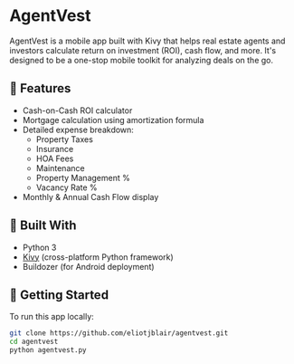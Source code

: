 # AgentVest

AgentVest is a mobile app built with Kivy that helps real estate agents and investors calculate return on investment (ROI), cash flow, and more. It's designed to be a one-stop mobile toolkit for analyzing deals on the go.

## 🔢 Features

- Cash-on-Cash ROI calculator
- Mortgage calculation using amortization formula
- Detailed expense breakdown:
  - Property Taxes
  - Insurance
  - HOA Fees
  - Maintenance
  - Property Management %
  - Vacancy Rate %
- Monthly & Annual Cash Flow display

## 📱 Built With

- Python 3
- [Kivy](https://kivy.org/) (cross-platform Python framework)
- Buildozer (for Android deployment)

## 🚀 Getting Started

To run this app locally:

```bash
git clone https://github.com/eliotjblair/agentvest.git
cd agentvest
python agentvest.py